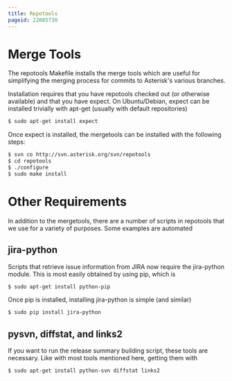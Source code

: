 ```yaml
---
title: Repotools
pageid: 22085730
---
```


Merge Tools
===========

The repotools Makefile installs the merge tools which are useful for simplifying the merging process for commits to Asterisk's various branches.  

Installation requires that you have repotools checked out (or otherwise available) and that you have expect. On Ubuntu/Debian, expect can be installed trivially with apt-get (usually with default repositories)

```bash title=" " linenums="1"
$ sudo apt-get install expect

```

Once expect is installed, the mergetools can be installed with the following steps:

```bash title=" " linenums="1"
$ svn co http://svn.asterisk.org/svn/repotools
$ cd repotools
$ ./configure
$ sudo make install

```

Other Requirements
==================

In addition to the mergetools, there are a number of scripts in repotools that we use for a variety of purposes. Some examples are automated  

jira-python
-----------

Scripts that retrieve issue information from JIRA now require the jira-python module. This is most easily obtained by using pip, which is  

```bash title=" " linenums="1"
$ sudo apt-get install python-pip

```

Once pip is installed, installing jira-python is simple (and similar)

```bash title=" " linenums="1"
$ sudo pip install jira-python

```

pysvn, diffstat, and links2
---------------------------

If you want to run the release summary building script, these tools are necessary. Like with most tools mentioned here, getting them with  

```bash title=" " linenums="1"
$ sudo apt-get install python-svn diffstat links2

```
